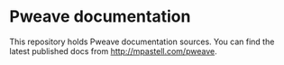 # Pweave documentation

This repository holds Pweave documentation sources. You can find the latest published docs from http://mpastell.com/pweave.